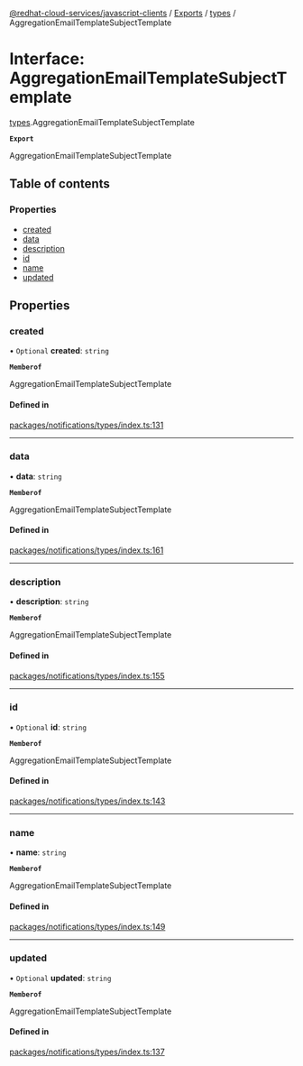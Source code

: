 [@redhat-cloud-services/javascript-clients](../README.md) / [Exports](../modules.md) / [types](../modules/types.md) / AggregationEmailTemplateSubjectTemplate

# Interface: AggregationEmailTemplateSubjectTemplate

[types](../modules/types.md).AggregationEmailTemplateSubjectTemplate

**`Export`**

AggregationEmailTemplateSubjectTemplate

## Table of contents

### Properties

- [created](types.AggregationEmailTemplateSubjectTemplate.md#created)
- [data](types.AggregationEmailTemplateSubjectTemplate.md#data)
- [description](types.AggregationEmailTemplateSubjectTemplate.md#description)
- [id](types.AggregationEmailTemplateSubjectTemplate.md#id)
- [name](types.AggregationEmailTemplateSubjectTemplate.md#name)
- [updated](types.AggregationEmailTemplateSubjectTemplate.md#updated)

## Properties

### created

• `Optional` **created**: `string`

**`Memberof`**

AggregationEmailTemplateSubjectTemplate

#### Defined in

[packages/notifications/types/index.ts:131](https://github.com/RedHatInsights/javascript-clients/blob/main/packages/notifications/types/index.ts#L131)

___

### data

• **data**: `string`

**`Memberof`**

AggregationEmailTemplateSubjectTemplate

#### Defined in

[packages/notifications/types/index.ts:161](https://github.com/RedHatInsights/javascript-clients/blob/main/packages/notifications/types/index.ts#L161)

___

### description

• **description**: `string`

**`Memberof`**

AggregationEmailTemplateSubjectTemplate

#### Defined in

[packages/notifications/types/index.ts:155](https://github.com/RedHatInsights/javascript-clients/blob/main/packages/notifications/types/index.ts#L155)

___

### id

• `Optional` **id**: `string`

**`Memberof`**

AggregationEmailTemplateSubjectTemplate

#### Defined in

[packages/notifications/types/index.ts:143](https://github.com/RedHatInsights/javascript-clients/blob/main/packages/notifications/types/index.ts#L143)

___

### name

• **name**: `string`

**`Memberof`**

AggregationEmailTemplateSubjectTemplate

#### Defined in

[packages/notifications/types/index.ts:149](https://github.com/RedHatInsights/javascript-clients/blob/main/packages/notifications/types/index.ts#L149)

___

### updated

• `Optional` **updated**: `string`

**`Memberof`**

AggregationEmailTemplateSubjectTemplate

#### Defined in

[packages/notifications/types/index.ts:137](https://github.com/RedHatInsights/javascript-clients/blob/main/packages/notifications/types/index.ts#L137)
